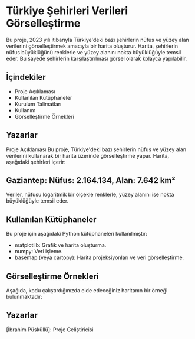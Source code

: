 # Türkiye Şehirleri Verileri Görselleştirme
Bu proje, 2023 yılı itibarıyla Türkiye'deki bazı şehirlerin nüfus ve yüzey alan verilerini görselleştirmek amacıyla bir harita oluşturur. Harita, şehirlerin nüfus büyüklüğünü renklerle ve yüzey alanını nokta büyüklüğüyle temsil eder. Bu sayede şehirlerin karşılaştırılması görsel olarak kolayca yapılabilir.

## İçindekiler
- Proje Açıklaması
- Kullanılan Kütüphaneler
- Kurulum Talimatları
- Kullanım
- Görselleştirme Örnekleri
## Yazarlar
Proje Açıklaması
Bu proje, Türkiye'deki bazı şehirlerin nüfus ve yüzey alan verilerini kullanarak bir harita üzerinde görselleştirme yapar. Harita, aşağıdaki şehirleri içerir:

## Gaziantep: Nüfus: 2.164.134, Alan: 7.642 km²
Veriler, nüfusu logaritmik bir ölçekle renklerle, yüzey alanını ise nokta büyüklüğüyle temsil eder.

## Kullanılan Kütüphaneler
Bu proje için aşağıdaki Python kütüphaneleri kullanılmıştır:

- matplotlib: Grafik ve harita oluşturma.
- numpy: Veri işleme.
- basemap (veya cartopy): Harita projeksiyonları ve veri görselleştirme.

 ##  Görselleştirme Örnekleri
Aşağıda, kodu çalıştırdığınızda elde edeceğiniz haritanın bir örneği bulunmaktadır:


## Yazarlar
[İbrahim Püsküllü]: Proje Geliştiricisi

